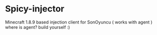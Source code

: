# Spicy-injector
Minecraft 1.8.9 based injection client for SonOyuncu
 ( works with agent )
 where is agent?
 build yourself :)
